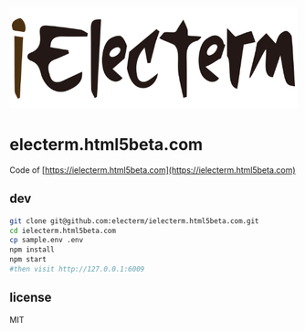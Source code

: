 
<h1 class="aligncenter">
    <a href="http://electerm.html5beta.com">
        <img src="https://github.com/electerm/electerm-resource/raw/master/static/images/ielecterm.png", alt="" />
    </a>
</h1>

# electerm.html5beta.com

Code of [https://ielecterm.html5beta.com](https://ielecterm.html5beta.com)

## dev

```bash
git clone git@github.com:electerm/ielecterm.html5beta.com.git
cd ielecterm.html5beta.com
cp sample.env .env
npm install
npm start
#then visit http://127.0.0.1:6009
```

## license

MIT




